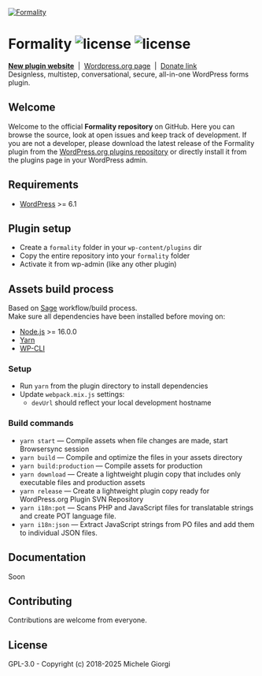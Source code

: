 [![Formality](https://formality.dev/download/logo-github-2.svg)](https://formality.dev)
# Formality ![license](https://img.shields.io/github/license/michelegiorgi/formality?color=%230A01B3&style=flat-square) ![license](https://img.shields.io/github/v/release/michelegiorgi/formality?color=%230A01B3&style=flat-square)  

**[New plugin website](https://formality.dev)** &nbsp;|&nbsp; [Wordpress.org page](https://wordpress.org/plugins/formality) &nbsp;|&nbsp; [Donate link](https://www.paypal.me/michelegiorgi/)  
Designless, multistep, conversational, secure, all-in-one WordPress forms plugin.  

## Welcome

Welcome to the official **Formality repository** on GitHub. Here you can browse the source, look at open issues and keep track of development.
If you are not a developer, please download the latest release of the Formality plugin from the [WordPress.org plugins repository](https://wordpress.org/plugins/formality) or directly install it from the plugins page in your WordPress admin.

## Requirements

* [WordPress](https://wordpress.org/) >= 6.1

## Plugin setup

* Create a `formality` folder in your `wp-content/plugins` dir
* Copy the entire repository into your `formality` folder
* Activate it from wp-admin (like any other plugin)

## Assets build process

Based on [Sage](https://roots.io/sage/) workflow/build process.  
Make sure all dependencies have been installed before moving on:

* [Node.js](http://nodejs.org/) >= 16.0.0
* [Yarn](https://yarnpkg.com/en/docs/install)
* [WP-CLI](https://wp-cli.org)

### Setup

* Run `yarn` from the plugin directory to install dependencies
* Update `webpack.mix.js` settings:
  * `devUrl` should reflect your local development hostname

### Build commands

* `yarn start` — Compile assets when file changes are made, start Browsersync session
* `yarn build` — Compile and optimize the files in your assets directory
* `yarn build:production` — Compile assets for production
* `yarn download` — Create a lightweight plugin copy that includes only executable files and production assets
* `yarn release` — Create a lightweight plugin copy ready for WordPress.org Plugin SVN Repository
* `yarn i18n:pot` — Scans PHP and JavaScript files for translatable strings and create POT language file.
* `yarn i18n:json` — Extract JavaScript strings from PO files and add them to individual JSON files.

## Documentation

Soon

## Contributing

Contributions are welcome from everyone.

## License

GPL-3.0 - Copyright (c) 2018-2025 Michele Giorgi
